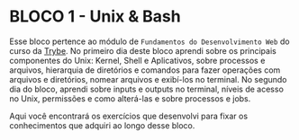 # BLOCO 1 - Unix & Bash

Esse bloco pertence ao módulo de `Fundamentos do Desenvolvimento Web` do curso da [Trybe](https://www.betrybe.com/). 
No primeiro dia deste bloco aprendi sobre os principais componentes do Unix: Kernel, Shell e Aplicativos, sobre processos e arquivos, hierarquia de diretórios e comandos para fazer operações com arquivos e diretórios, nomear arquivos e exibí-los no terminal.
No segundo dia do bloco, aprendi sobre inputs e outputs no terminal, níveis de acesso no Unix, permissões e como alterá-las e sobre processos e jobs.

Aqui você encontrará os exercícios que desenvolvi para fixar os conhecimentos que adquiri ao longo desse bloco. 

